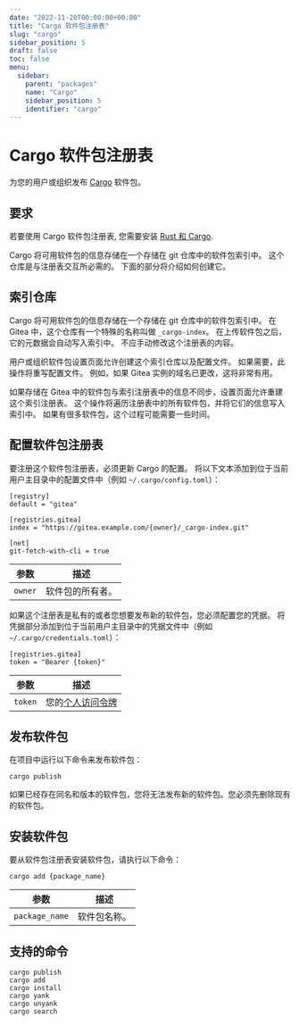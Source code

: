 ```yaml
---
date: "2022-11-20T00:00:00+00:00"
title: "Cargo 软件包注册表"
slug: "cargo"
sidebar_position: 5
draft: false
toc: false
menu:
  sidebar:
    parent: "packages"
    name: "Cargo"
    sidebar_position: 5
    identifier: "cargo"
---
```


# Cargo 软件包注册表

为您的用户或组织发布 [Cargo](https://doc.rust-lang.org/stable/cargo/) 软件包。

## 要求

若要使用 Cargo 软件包注册表, 您需要安装 [Rust 和 Cargo](https://www.rust-lang.org/tools/install).

Cargo 将可用软件包的信息存储在一个存储在 git 仓库中的软件包索引中。
这个仓库是与注册表交互所必需的。
下面的部分将介绍如何创建它。

## 索引仓库

Cargo 将可用软件包的信息存储在一个存储在 git 仓库中的软件包索引中。
在 Gitea 中，这个仓库有一个特殊的名称叫做 `_cargo-index`。
在上传软件包之后，它的元数据会自动写入索引中。
不应手动修改这个注册表的内容。

用户或组织软件包设置页面允许创建这个索引仓库以及配置文件。
如果需要，此操作将重写配置文件。
例如，如果 Gitea 实例的域名已更改，这将非常有用。

如果存储在 Gitea 中的软件包与索引注册表中的信息不同步，设置页面允许重建这个索引注册表。
这个操作将遍历注册表中的所有软件包，并将它们的信息写入索引中。
如果有很多软件包，这个过程可能需要一些时间。

## 配置软件包注册表

要注册这个软件包注册表，必须更新 Cargo 的配置。
将以下文本添加到位于当前用户主目录中的配置文件中（例如 `~/.cargo/config.toml`）：

```
[registry]
default = "gitea"

[registries.gitea]
index = "https://gitea.example.com/{owner}/_cargo-index.git"

[net]
git-fetch-with-cli = true
```

| 参数    | 描述             |
| ------- | ---------------- |
| `owner` | 软件包的所有者。 |

如果这个注册表是私有的或者您想要发布新的软件包，您必须配置您的凭据。
将凭据部分添加到位于当前用户主目录中的凭据文件中（例如 `~/.cargo/credentials.toml`）：

```
[registries.gitea]
token = "Bearer {token}"
```

| 参数    | 描述                                                                                  |
| ------- | ------------------------------------------------------------------------------------- |
| `token` | 您的[个人访问令牌](development/api-usage.md#通过-api-认证) |

## 发布软件包

在项目中运行以下命令来发布软件包：

```shell
cargo publish
```

如果已经存在同名和版本的软件包，您将无法发布新的软件包。您必须先删除现有的软件包。

## 安装软件包

要从软件包注册表安装软件包，请执行以下命令：

```shell
cargo add {package_name}
```

| 参数           | 描述         |
| -------------- | ------------ |
| `package_name` | 软件包名称。 |

## 支持的命令

```
cargo publish
cargo add
cargo install
cargo yank
cargo unyank
cargo search
```
